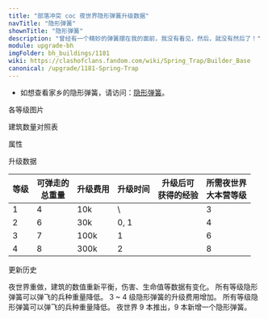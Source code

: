 ```yaml
---
title: "部落冲突 coc 夜世界隐形弹簧升级数据"
navTitle: "隐形弹簧"
shownTitle: "隐形弹簧"
description: "曾经有一个精妙的弹簧摆在我的面前，我没有看见，然后，就没有然后了！"
module: upgrade-bh
imgFolder: bh_buildings/1181
wiki: https://clashofclans.fandom.com/wiki/Spring_Trap/Builder_Base
canonical: /upgrade/1181-Spring-Trap
---
```


- 如想查看家乡的隐形弹簧，请访问：[隐形弹簧](/upgrade/0381-Spring-Trap)。

<UnitInfo :folder="$frontmatter.imgFolder" imgSrc="Spring_Trap_info.png" :imgAlt="$frontmatter.navTitle" :description="$frontmatter.description" :isSmallImg="true" />

<SmallTitle>各等级图片</SmallTitle>

<Panel>
    <UnitImgGroup :folder="$frontmatter.imgFolder">
        <UnitImg imgTitle="1 级" imgSrc="Spring_Trap1.png"/>
        <UnitImg imgTitle="2 - 3 级" imgSrc="Spring_Trap2.png"/>
        <UnitImg imgTitle="4 级" imgSrc="Spring_Trap4.png"/>
    </UnitImgGroup>
</Panel>

<SmallTitle>建筑数量对照表</SmallTitle>

<BuildingNum>
    <BuildingNumRow title="大本等级" num="1 - 2, 3 - 4, 5 - 6, 7, 8, 9 - 10" />
    <BuildingNumRow title="建筑数量" num="    0,     2,     3, 4, 5,      6" />
</BuildingNum>

<SmallTitle>属性</SmallTitle>

<UnitProperties>
    <UnitProperty pKey="占地面积" pValue="1×1" />
    <UnitProperty pKey="作用类型" pValue="弹飞部队" />
    <UnitProperty pKey="作用目标" pValue="仅地面目标" />
    <UnitProperty pKey="触发半径" pValue="0.7 格" />  
</UnitProperties>

<SmallTitle>升级数据</SmallTitle>

<script setup>
const tableExtraInfo = [
    {
        "column": 2,
        "type": "cost",
        "gpClass": "building",
        "icon": "Gold2"
    },
    {
        "column": 3,
        "type": "time",
        "gpClass": "building"
    },
    {
        "column": 4,
        "type": "exp",
        "icon": "Exp"
    }
];
</script>

<UnitTable :tableExtraInfo="tableExtraInfo">

| 等级 | 可弹走的<br>总重量 | 升级费用 | 升级时间 |升级后可<br>获得的经验|所需夜世界<br>大本营等级|
|  --- |        ---       |   ---   |   ---   |         ---         |         ---          |
|  1   |         4        |   10k   |    \    |                     |           3          |
|  2   |         6        |   30k   | 0, 1    |                     |           4          |
|  3   |         7        |  100k   | 1       |                     |           6          |
|  4   |         8        |  300k   | 2       |                     |           8          |
</UnitTable>

<SmallTitle>更新历史</SmallTitle>

<Timeline>
    <TimelineItem date="2023/05/15">
        <TimelineRow>夜世界重做，建筑的数值重新平衡，伤害、生命值等数据有变化。</TimelineRow>
        <TimelineRow>所有等级隐形弹簧可以弹飞的兵种重量降低。</TimelineRow>
        <TimelineRow>3 ~ 4 级隐形弹簧的升级费用增加。</TimelineRow>
        <TimelineRow>所有等级隐形弹簧可以弹飞的兵种重量降低。</TimelineRow>
    </TimelineItem>
    <TimelineItem date="2019/06/18">
        <TimelineRow>夜世界 9 本推出，9 本新增一个隐形弹簧。</TimelineRow>
    </TimelineItem>    
    <TimelineItem :historyBottom="true" />
</Timeline>